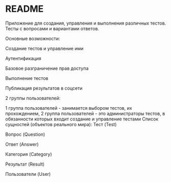 # README

Приложение для создания, управления и выполнения различных тестов. Тесты с вопросами и вариантами ответов.

Основные возможности:

Создание тестов и управление ими

Аутентификация

Базовое разграничение прав доступа

Выполнение тестов

Публикация результатов в соцсети

2 группы пользователей:

1 группа пользователей - занимается выбором тестов, их прохождением,
2 группа пользователей - это администраторы тестов, в обязанности которых входит создание и управление тестами
Список сущностей (объектов реального мира):
Тест (Test)

Вопрос (Question)

Ответ (Answer)

Категория (Category)

Результат (Result)

Пользователи (User)
